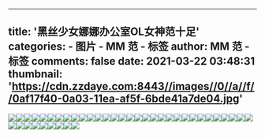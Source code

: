 
---
title: '黑丝少女娜娜办公室OL女神范十足'
categories: 
    - 图片
    - MM 范 - 标签
author: MM 范 - 标签
comments: false
date: 2021-03-22 03:48:31
thumbnail: 'https://cdn.zzdaye.com:8443//images//0//a//f//0af17f40-0a03-11ea-af5f-6bde41a7de04.jpg'
---

<div>   
<img src="https://cdn.zzdaye.com:8443//images//0//a//f//0af17f40-0a03-11ea-af5f-6bde41a7de04.jpg" referrerpolicy="no-referrer"><img src="https://cdn.zzdaye.com:8443//images//0//a//f//0af15830-0a03-11ea-af5f-6bde41a7de04.jpg" referrerpolicy="no-referrer"><img src="https://cdn.zzdaye.com:8443//images//1//e//a//1eaebde0-0783-11ea-9095-01042116c660.jpg" referrerpolicy="no-referrer"><img src="https://cdn.zzdaye.com:8443//images//1//e//a//1eaf3310-0783-11ea-9095-01042116c660.jpg" referrerpolicy="no-referrer"><img src="https://cdn.zzdaye.com:8443//images//1//e//a//1eae96d2-0783-11ea-9095-01042116c660.jpg" referrerpolicy="no-referrer"><img src="https://cdn.zzdaye.com:8443//images//1//e//a//1eaf5a21-0783-11ea-9095-01042116c660.jpg" referrerpolicy="no-referrer"><img src="https://cdn.zzdaye.com:8443//images//1//e//a//1eaf5a20-0783-11ea-9095-01042116c660.jpg" referrerpolicy="no-referrer"><img src="https://cdn.zzdaye.com:8443//images//1//e//a//1eaf5a23-0783-11ea-9095-01042116c660.jpg" referrerpolicy="no-referrer"><img src="https://cdn.zzdaye.com:8443//images//1//e//a//1eaf5a22-0783-11ea-9095-01042116c660.jpg" referrerpolicy="no-referrer"><img src="https://cdn.zzdaye.com:8443//images//1//e//a//1eaee4f0-0783-11ea-9095-01042116c660.jpg" referrerpolicy="no-referrer"><img src="https://cdn.zzdaye.com:8443//images//1//e//a//1eaf3312-0783-11ea-9095-01042116c660.jpg" referrerpolicy="no-referrer"><img src="https://cdn.zzdaye.com:8443//images//1//e//a//1eaf3311-0783-11ea-9095-01042116c660.jpg" referrerpolicy="no-referrer"><img src="https://cdn.zzdaye.com:8443//images//1//e//a//1eaee4f2-0783-11ea-9095-01042116c660.jpg" referrerpolicy="no-referrer"><img src="https://cdn.zzdaye.com:8443//images//1//e//a//1eaebde1-0783-11ea-9095-01042116c660.jpg" referrerpolicy="no-referrer"><img src="https://cdn.zzdaye.com:8443//images//1//e//a//1eae96d3-0783-11ea-9095-01042116c660.jpg" referrerpolicy="no-referrer"><img src="https://cdn.zzdaye.com:8443//images//1//e//a//1eaee4f3-0783-11ea-9095-01042116c660.jpg" referrerpolicy="no-referrer"><img src="https://cdn.zzdaye.com:8443//images//1//e//a//1eaebde2-0783-11ea-9095-01042116c660.jpg" referrerpolicy="no-referrer"><img src="https://cdn.zzdaye.com:8443//images//1//e//a//1eaee4f1-0783-11ea-9095-01042116c660.jpg" referrerpolicy="no-referrer"><img src="https://cdn.zzdaye.com:8443//images//1//e//a//1eaf0c00-0783-11ea-9095-01042116c660.jpg" referrerpolicy="no-referrer"><img src="https://cdn.zzdaye.com:8443//images//c//f//f//cff87a00-0882-11ea-9725-d1d2f324667a.jpg" referrerpolicy="no-referrer"><img src="https://cdn.zzdaye.com:8443//images//1//e//a//1eae6fc1-0783-11ea-9095-01042116c660.jpg" referrerpolicy="no-referrer"><img src="https://cdn.zzdaye.com:8443//images//1//e//a//1eadd382-0783-11ea-9095-01042116c660.jpg" referrerpolicy="no-referrer"><img src="https://cdn.zzdaye.com:8443//images//1//e//a//1eae6fc0-0783-11ea-9095-01042116c660.jpg" referrerpolicy="no-referrer"><img src="https://cdn.zzdaye.com:8443//images//1//e//a//1eae48b2-0783-11ea-9095-01042116c660.jpg" referrerpolicy="no-referrer"><img src="https://cdn.zzdaye.com:8443//images//1//e//a//1eadac72-0783-11ea-9095-01042116c660.jpg" referrerpolicy="no-referrer"><img src="https://cdn.zzdaye.com:8443//images//1//e//a//1ead8560-0783-11ea-9095-01042116c660.jpg" referrerpolicy="no-referrer"><img src="https://cdn.zzdaye.com:8443//images//1//e//a//1eae48b1-0783-11ea-9095-01042116c660.jpg" referrerpolicy="no-referrer"><img src="https://cdn.zzdaye.com:8443//images//1//e//a//1eae96d0-0783-11ea-9095-01042116c660.jpg" referrerpolicy="no-referrer"><img src="https://cdn.zzdaye.com:8443//images//1//e//a//1eadfa92-0783-11ea-9095-01042116c660.jpg" referrerpolicy="no-referrer"><img src="https://cdn.zzdaye.com:8443//images//1//e//a//1eadac70-0783-11ea-9095-01042116c660.jpg" referrerpolicy="no-referrer"><img src="https://cdn.zzdaye.com:8443//images//1//e//a//1eadac71-0783-11ea-9095-01042116c660.jpg" referrerpolicy="no-referrer"><img src="https://cdn.zzdaye.com:8443//images//1//e//a//1eadd381-0783-11ea-9095-01042116c660.jpg" referrerpolicy="no-referrer"><img src="https://cdn.zzdaye.com:8443//images//1//e//a//1eae6fc2-0783-11ea-9095-01042116c660.jpg" referrerpolicy="no-referrer"><img src="https://cdn.zzdaye.com:8443//images//1//e//a//1eae48b0-0783-11ea-9095-01042116c660.jpg" referrerpolicy="no-referrer"><img src="https://cdn.zzdaye.com:8443//images//1//e//a//1eadd380-0783-11ea-9095-01042116c660.jpg" referrerpolicy="no-referrer"><img src="https://cdn.zzdaye.com:8443//images//1//e//a//1eadfa91-0783-11ea-9095-01042116c660.jpg" referrerpolicy="no-referrer"><img src="https://cdn.zzdaye.com:8443//images//1//e//a//1eadfa93-0783-11ea-9095-01042116c660.jpg" referrerpolicy="no-referrer"><img src="https://cdn.zzdaye.com:8443//images//1//e//a//1eae21a0-0783-11ea-9095-01042116c660.jpg" referrerpolicy="no-referrer"><img src="https://cdn.zzdaye.com:8443//images//1//e//a//1eae48b3-0783-11ea-9095-01042116c660.jpg" referrerpolicy="no-referrer"><img src="https://cdn.zzdaye.com:8443//images//1//e//a//1eadfa90-0783-11ea-9095-01042116c660.jpg" referrerpolicy="no-referrer">  
</div>
            